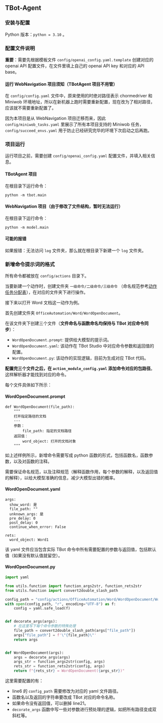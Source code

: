 ## TBot-Agent

### 安装与配置

Python 版本：`python = 3.10` 。

### 配置文件说明

**重要**：需要先根据模板文件 `config/openai_config.yaml.template` 创建对应的 openai API 配置文件，在文件里填上自己的 openai API key 和对应的 API base。

#### 运行 WebNavigation 项目须知（TBotAgent 项目不用管）

在 `config/config.yaml` 文件中，原来使用的时绝对路径表示 chormedriver 和 Miniwob 环境地址，所以在新机器上跑时需要重新配置，现在改为了相对路径，应该就不需要重新配置了。

因为本项目是从 WebNavigation 项目迁移而来，因此 `config/miniwob_tasks.yaml` 里展示了所有本项目支持的 Miniwob 任务，`config/succeed_envs.yaml` 用于防止已经研究完毕的环境下次启动之后再跑。

### 项目运行

运行项目之前，需要创建 `config/openai_config.yaml` 配置文件，并填入相关信息。

#### TBotAgent 项目

在根目录下运行命令：

```
python -m tbot.main
```

#### WebNavigation 项目（由于修改了文件结构，暂时无法运行）

在根目录下运行命令：

```
python -m model.main
```

#### 可能的报错

如果报错：无法访问 `log` 文件夹，那么就在根目录下新建一个 `log` 文件夹。

### 新增命令提示词的格式


所有命令都被放在 `config/actions` 目录下。

当要新建一个动作时，创建文件夹 `一级命令/二级命令/三级命令` （命名规范参考[动作任务分配表](https://u1tkb79ep4e.feishu.cn/sheets/QBuusFugZhUanitl6KLcFa8En8f)），在对应的文件夹下进行操作。

接下来以打开 Word 文档这一动作为例。

首先创建文件夹 `OfficeAutomation/Word/WordOpenDocument`。

在该文件夹下创建三个文件（**文件命名与函数命名均保持与 TBot 对应命令同步**）：

- `WordOpenDocument.prompt`: 提供给大模型的提示词。
- `WordOpenDocument.yaml`: 该动作在 TBot Studio 中对应命令参数和返回值的配置。
- `WordOpenDocument.py`: 该动作的实现逻辑，目前为生成对应 TBot 代码。

**配置完三个文件之后，在 `action_module_config.yaml` 添加命令对应的包路径**。这样解析器才能找到对应的命令。

每个文件具体如下所示：

#### WordOpenDocument.prompt

```
def WordOpenDocument(file_path):
    """
    打开指定路径的文档
    ---
    参数：
        file_path: 指定的文档路径
    返回值：
        word_object: 打开的文档对象
    """
```

如上述样例所示，新增命令需要写成 python 函数的形式，包括函数名，函数参数，以及对函数的注释。

需要保证命名规范，以及注释规范（解释函数作用，每个参数的解释，以及返回值的解释），以给大模型准确的信息，减少大模型出错的概率。

#### WordOpenDocument.yaml

```
args:
  show_word: 是
  file_path: ""
  unknown_args: 是
  pre_delay: 0
  post_delay: 0
  continue_when_error: False

rets:
  word_object: Word1
```

该 yaml 文件应当包含实际 TBot 命令中所有需要配置的参数与返回值，包括默认值（如果没有默认值就留空）。

#### WordOpenDocument.py

```python
import yaml

from utils.function import function_args2str, function_rets2str
from utils.function import convert2double_slash_path

config_path = "config/actions/OfficeAutomation/Word/WordOpenDocument/WordOpenDocument.yaml"
with open(config_path, "r", encoding="UTF-8") as f:
    config = yaml.safe_load(f)


def decorate_args(args):
    # 在这里写下每个命令参数的特殊处理
    file_path = convert2double_slash_path(args["file_path"])
    args["file_path"] = f'\"{file_path}\"'
    return args


def WordOpenDocument(args):
    args = decorate_args(args)
    args_str = function_args2str(config, args)
    rets_str = function_rets2str(config, args)
    return f"{rets_str} = WordOpenDocument({args_str})"
```

这里需要配置的有：

- line6 的 `config_path` 需要修改为对应的 yaml 文件路径。
- 函数名以及返回的字符串要改成 TBot 对应的命令名称。
- 如果命令没有返回值，可以删掉 line21。
- `decorate_args` 函数中写一些对参数进行预处理的逻辑，如把所有路径变成双斜杠等。
